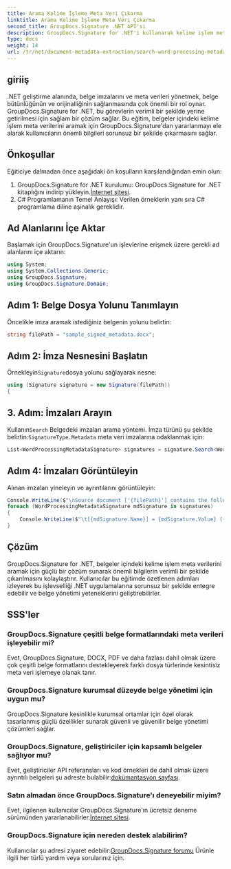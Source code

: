 ```yaml
---
title: Arama Kelime İşleme Meta Veri Çıkarma
linktitle: Arama Kelime İşleme Meta Veri Çıkarma
second_title: GroupDocs.Signature .NET API'si
description: GroupDocs.Signature for .NET'i kullanarak kelime işlem meta verilerini nasıl arayacağınızı öğrenin. Belge yönetimini kolaylıkla geliştirin.
type: docs
weight: 14
url: /tr/net/document-metadata-extraction/search-word-processing-metadata-extraction/
---
```

## giriiş
.NET geliştirme alanında, belge imzalarını ve meta verileri yönetmek, belge bütünlüğünün ve orijinalliğinin sağlanmasında çok önemli bir rol oynar. GroupDocs.Signature for .NET, bu görevlerin verimli bir şekilde yerine getirilmesi için sağlam bir çözüm sağlar. Bu eğitim, belgeler içindeki kelime işlem meta verilerini aramak için GroupDocs.Signature'dan yararlanmayı ele alarak kullanıcıların önemli bilgileri sorunsuz bir şekilde çıkarmasını sağlar.
## Önkoşullar
Eğiticiye dalmadan önce aşağıdaki ön koşulların karşılandığından emin olun:
1.  GroupDocs.Signature for .NET kurulumu: GroupDocs.Signature for .NET kitaplığını indirip yükleyin.[İnternet sitesi](https://releases.groupdocs.com/signature/net/).
2. C# Programlamanın Temel Anlayışı: Verilen örneklerin yanı sıra C# programlama diline aşinalık gereklidir.

## Ad Alanlarını İçe Aktar
Başlamak için GroupDocs.Signature'un işlevlerine erişmek üzere gerekli ad alanlarını içe aktarın:
```csharp
using System;
using System.Collections.Generic;
using GroupDocs.Signature;
using GroupDocs.Signature.Domain;
```
## Adım 1: Belge Dosya Yolunu Tanımlayın
Öncelikle imza aramak istediğiniz belgenin yolunu belirtin:
```csharp
string filePath = "sample_signed_metadata.docx";
```
## Adım 2: İmza Nesnesini Başlatın
 Örnekleyin`Signature`dosya yolunu sağlayarak nesne:
```csharp
using (Signature signature = new Signature(filePath))
{
```
## 3. Adım: İmzaları Arayın
 Kullanın`Search` Belgedeki imzaları arama yöntemi. İmza türünü şu şekilde belirtin:`SignatureType.Metadata` meta veri imzalarına odaklanmak için:
```csharp
List<WordProcessingMetadataSignature> signatures = signature.Search<WordProcessingMetadataSignature>(SignatureType.Metadata);
```
## Adım 4: İmzaları Görüntüleyin
Alınan imzaları yineleyin ve ayrıntılarını görüntüleyin:
```csharp
Console.WriteLine($"\nSource document ['{filePath}'] contains the following signatures:");
foreach (WordProcessingMetadataSignature mdSignature in signatures)
{
    Console.WriteLine($"\t[{mdSignature.Name}] = {mdSignature.Value} ({mdSignature.Type})");
}
```

## Çözüm
GroupDocs.Signature for .NET, belgeler içindeki kelime işlem meta verilerini aramak için güçlü bir çözüm sunarak önemli bilgilerin verimli bir şekilde çıkarılmasını kolaylaştırır. Kullanıcılar bu eğitimde özetlenen adımları izleyerek bu işlevselliği .NET uygulamalarına sorunsuz bir şekilde entegre edebilir ve belge yönetimi yeteneklerini geliştirebilirler.
## SSS'ler
### GroupDocs.Signature çeşitli belge formatlarındaki meta verileri işleyebilir mi?
Evet, GroupDocs.Signature, DOCX, PDF ve daha fazlası dahil olmak üzere çok çeşitli belge formatlarını destekleyerek farklı dosya türlerinde kesintisiz meta veri işlemeye olanak tanır.
### GroupDocs.Signature kurumsal düzeyde belge yönetimi için uygun mu?
GroupDocs.Signature kesinlikle kurumsal ortamlar için özel olarak tasarlanmış güçlü özellikler sunarak güvenli ve güvenilir belge yönetimi çözümleri sağlar.
### GroupDocs.Signature, geliştiriciler için kapsamlı belgeler sağlıyor mu?
 Evet, geliştiriciler API referansları ve kod örnekleri de dahil olmak üzere ayrıntılı belgeleri şu adreste bulabilir:[dokümantasyon sayfası](https://reference.groupdocs.com/signature/net/).
### Satın almadan önce GroupDocs.Signature'ı deneyebilir miyim?
 Evet, ilgilenen kullanıcılar GroupDocs.Signature'ın ücretsiz deneme sürümünden yararlanabilirler.[İnternet sitesi](https://releases.groupdocs.com/).
### GroupDocs.Signature için nereden destek alabilirim?
 Kullanıcılar şu adresi ziyaret edebilir:[GroupDocs.Signature forumu](https://forum.groupdocs.com/c/signature/13) Ürünle ilgili her türlü yardım veya sorularınız için.